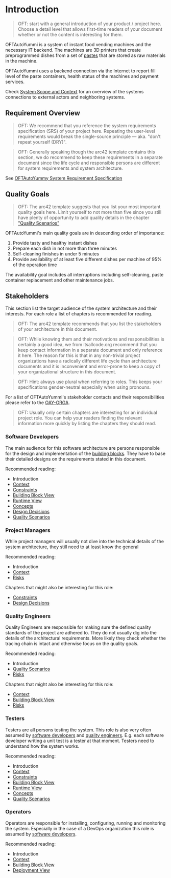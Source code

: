 # Introduction

> OFT: start with a general introduction of your product / project here. Choose a detail level that allows first-time readers of your document whether or not the content is interesting for them.

OFTAutoYummi is a system of instant food vending machines and the necessary IT backend. The machines are 3D printers that create preprogrammed dishes from a set of [pastes](../glossary.md#paste) that are stored as raw materials in the machine.

OFTAutoYummi uses a backend connection via the Internet to report fill level of the paste containers, health status of the machines and payment services.

Check [System Scope and Context](context.md) for an overview of the systems connections to external actors and neighboring systems.

## Requirement Overview

> OFT: We recommend that you reference the system requirements specification (SRS) of your project here. Repeating the user-level requirements would break the single-source principle &mdash; aka. "don't repeat yourself (DRY)".

> OFT: Generally speaking though the arc42 template contains this section, we do recommend to keep these requirements in a separate document since the life cycle and responsible persons are different for system requirements and system architecture.

See [OFTAutoYummy System Requirement Specification](../bibliography.md#SRS)

## Quality Goals

> OFT: The arc42 template suggests that you list your most important quality goals here. Limit yourself to not more than five since you still have plenty of opportunity to add quality details in the chapter ["Quality Scenarios"](../quality_scenarios/quality_scenarios.md)

OFTAutoYummi's main quality goals are in descending order of importance:

1. Provide tasty and healthy instant dishes
1. Prepare each dish in not more than three minutes
1. Self-cleaning finishes in under 5 minutes
1. Provide availability of at least five different dishes per machine of 95% of the operation time

The availability goal includes all interruptions including self-cleaning, paste container replacement and other maintenance jobs.

## Stakeholders

This section list the target audience of the system architecture and their interests. For each role a list of chapters is recommended for reading.

> OFT: The arc42 template recommends that you list the stakeholders of your architecture in this document.

> OFT: While knowing them and their motivations and responsibilities is certainly a good idea, we from itsallcode.org recommend that you keep contact information in a separate document and only reference it here. The reason for this is that in any non-trivial project organizations have a radically different life cycle than architecture documents and it is inconvenient and error-prone to keep a copy of your organizational structure in this document.

> OFT: Hint: always use plural when referring to roles. This keeps your specifications gender-neutral especially when using pronouns. 

For a list of OFTAutoYummi's stakeholder contacts and their responsibilities please refer to the [OAY-ORGA](../bibilography.md#OAY-ORGA).

> OFT: Usually only certain chapters are interesting for an individual project role. You can help your readers finding the relevant information more quickly by listing the chapters they should read.

### Software Developers

The main audience for this software architecture are persons responsible for the design and implementation of the [building blocks](building_blocks.md). They have to base their detailed designs on the requirements stated in this document. 

Recommended reading:

* Introduction
* [Context](context.md)
* [Constraints](constraints.md)
* [Building Block View](building_blocks)
* [Runtime View](runtime.md)
* [Concepts](concepts.md)
* [Design Decisions](design_decisions.md)
* [Quality Scenarios](quality_scenarios.md)

### Project Managers

While project managers will usually not dive into the technical details of the system architecture, they still need to at least know the general 

Recommended reading:

* Introduction
* [Context](context.md)
* [Risks](risks.md)

Chapters that might also be interesting for this role:

* [Constraints](constraints.md)
* [Design Decisions](design_decisions.md)

### Quality Engineers

Quality Engineers are responsible for making sure the defined quality standards of the project are adhered to. They do not usually dig into the details of the architectural requirements. More likely they check whether the tracing chain is intact and otherwise focus on the quality goals.

Recommended reading:

* Introduction
* [Quality Scenarios](quality_scenarios.md)
* [Risks](risks.md)

Chapters that might also be interesting for this role:

* [Context](context.md)
* [Building Block View](building_blocks)
* [Risks](risks.md)

### Testers

Testers are all persons testing the system. This role is also very often assumed by [software developers](#software-developers) and [quality engineers](#quality-engineers). E.g. each software developer writing a unit test is a tester at that moment. Testers need to understand how the system works.

Recommended reading:

* Introduction
* [Context](context.md)
* [Constraints](constraints.md)
* [Building Block View](building_blocks)
* [Runtime View](runtime.md)
* [Concepts](concepts.md)
* [Quality Scenarios](quality_scenarios.md)

### Operators

Operators are responsible for installing, configuring, running and monitoring the system. Especially in the case of a DevOps organization this role is assumed by [software developers](#software-developers).

Recommended reading:

* Introduction
* [Context](context.md)
* [Building Block View](building_blocks)
* [Deployment View](deployment)